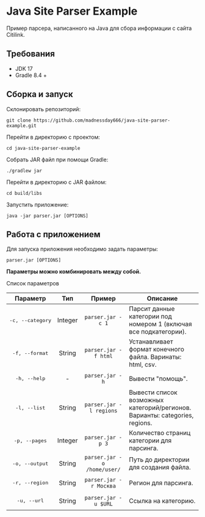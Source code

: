 # Java Site Parser Example

Пример парсера, написанного на Java для сбора информации с сайта Citilink. 

## Требования

* JDK 17 
* Gradle 8.4 +

## Сборка и запуск

Склонировать репозиторий:

```
git clone https://github.com/madnessday666/java-site-parser-example.git
```

Перейти в директорию с проектом:

```
cd java-site-parser-example
```

Собрать JAR файл при помощи Gradle:

```
./gradlew jar
```

Перейти в директорию с JAR файлом:

```
cd build/libs
```

Запустить приложение:

```
java -jar parser.jar [OPTIONS]
```

## Работа с приложением

Для запуска приложения необходимо задать параметры: 

```
parser.jar [OPTIONS]
```

__Параметры можно комбинировать между собой.__

Список параметров

<table>
<thead>
  <tr>
    <th align="center">Параметр</th>
    <th align="center">Тип</th>
    <th align="center">Пример</th>
    <th align="center">Описание</th>
  </tr>
</thead>
<tbody>
  <tr>
    <td align="center"><pre>-c, --category</pre></td>
    <td align="center">Integer</td>
    <td align="center"><code>parser.jar -c 1</code></td>
    <td>Парсит данные категории под номером 1 (включая все подкатегории).</td>
  </tr>
  <tr>
    <td align="center"><pre>-f, --format</pre></td>
    <td align="center">String</td>
    <td align="center"><code>parser.jar -f html</code></td>
    <td>Устанавливает формат конечного файла. Варинаты: html, csv.</td>
  </tr>
  <tr>
    <td align="center"><pre>-h, --help</pre></td>
    <td align="center">-</td>
    <td align="center"><code>parser.jar -h</code></td>
    <td>Вывести "помощь".</td>
  </tr>  
    <tr>
    <td align="center"><pre>-l, --list</pre></td>
    <td align="center">String</td>
    <td align="center"><code>parser.jar -l regions</code></td>
    <td>Вывести список возможных категорий/регионов. Варианты: categories, regions.</td>
  </tr>
    <tr>
    <td align="center"><pre>-p, --pages</pre></td>
    <td align="center">Integer</td>
    <td align="center"><code>parser.jar -p 3</code></td>
    <td>Количество страниц категории для парсинга.</td>
  </tr>
    <tr>
    <td align="center"><pre>-o, --output</pre></td>
    <td align="center">String</td>
    <td align="center"><code>parser.jar -o /home/user/</code></td>
    <td>Путь до директории для создания файла.</td>
  </tr>
    <tr>
    <td align="center"><pre>-r, --region</pre></td>
    <td align="center">String</td>
    <td align="center"><code>parser.jar -r Москва</code></td>
    <td>Регион для парсинга.</td>
  </tr>
    <tr>
    <td align="center"><pre>-u, --url</pre></td>
    <td align="center">String</td>
    <td align="center"><code>parser.jar -u $URL</code></td>
    <td>Ссылка на категорию.</td>
  </tr>
</tbody>
</table>
